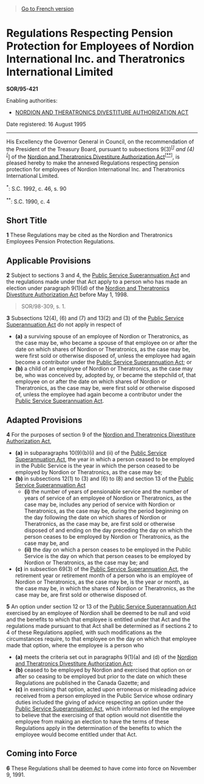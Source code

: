 > [Go to French version](/fr/Règlements/Décrets,%20ordonnances%20et%20règlements%20statutaires/95/421.md)

# Regulations Respecting Pension Protection for Employees of Nordion International Inc. and Theratronics International Limited

**SOR/95-421**

Enabling authorities: 
- [NORDION AND THERATRONICS DIVESTITURE AUTHORIZATION ACT](/en/Acts/Statutes%20of%20Canada/1990/c.%204.md)

Date registered: 16 August 1995

----------

His Excellency the Governor General in Council, on the recommendation of the President of the Treasury Board, pursuant to subsections 9(3)<sup><a href='#fn_SOR-95-421_e_hq_6374'>[*]</a></sup> and (4)<sup><a href='#fn_SOR-95-421_e_hq_6374'>[*]</a></sup> of the [Nordion and Theratronics Divestiture Authorization Act](/en/Acts/Statutes%20of%20Canada/1990/c.%204.md)<sup><a href='#fn_SOR-95-421_e_hq_6376'>[**]</a></sup>, is pleased hereby to make the annexed Regulations respecting pension protection for employees of Nordion International Inc. and Theratronics International Limited.

<a name='fn_SOR-95-421_e_hq_6374'><sup>*</sup></a>: S.C. 1992, c. 46, s. 90<br />

<a name='fn_SOR-95-421_e_hq_6376'><sup>**</sup></a>: S.C. 1990, c. 4<br />




## Short Title


**1** These Regulations may be cited as the Nordion and Theratronics Employees Pension Protection Regulations.




## Applicable Provisions


**2** Subject to sections 3 and 4, the [Public Service Superannuation Act](/en/Acts/Revised%20Statutes%20of%20Canada/P/P-36.md) and the regulations made under that Act apply to a person who has made an election under paragraph 9(1)(d) of the [Nordion and Theratronics Divestiture Authorization Act](/en/Acts/Statutes%20of%20Canada/1990/c.%204.md) before May 1, 1998.
> SOR/98-309, s. 1.




**3** Subsections 12(4), (6) and (7) and 13(2) and (3) of the [Public Service Superannuation Act](/en/Acts/Revised%20Statutes%20of%20Canada/P/P-36.md) do not apply in respect of
- **(a)** a surviving spouse of an employee of Nordion or Theratronics, as the case may be, who became a spouse of that employee on or after the date on which shares of Nordion or Theratronics, as the case may be, were first sold or otherwise disposed of, unless the employee had again become a contributor under the [Public Service Superannuation Act](/en/Acts/Revised%20Statutes%20of%20Canada/P/P-36.md); or
- **(b)** a child of an employee of Nordion or Theratronics, as the case may be, who was conceived by, adopted by, or became the stepchild of, that employee on or after the date on which shares of Nordion or Theratronics, as the case may be, were first sold or otherwise disposed of, unless the employee had again become a contributor under the [Public Service Superannuation Act](/en/Acts/Revised%20Statutes%20of%20Canada/P/P-36.md).




## Adapted Provisions


**4** For the purposes of section 9 of the [Nordion and Theratronics Divestiture Authorization Act](/en/Acts/Statutes%20of%20Canada/1990/c.%204.md),
- **(a)** in subparagraphs 10(9)(b)(i) and (ii) of the [Public Service Superannuation Act](/en/Acts/Revised%20Statutes%20of%20Canada/P/P-36.md), the year in which a person ceased to be employed in the Public Service is the year in which the person ceased to be employed by Nordion or Theratronics, as the case may be;
- **(b)** in subsections 12(1) to (3) and (6) to (8) and section 13 of the [Public Service Superannuation Act](/en/Acts/Revised%20Statutes%20of%20Canada/P/P-36.md)
	- **(i)** the number of years of pensionable service and the number of years of service of an employee of Nordion or Theratronics, as the case may be, includes any period of service with Nordion or Theratronics, as the case may be, during the period beginning on the day following the date on which shares of Nordion or Theratronics, as the case may be, are first sold or otherwise disposed of and ending on the day preceding the day on which the person ceases to be employed by Nordion or Theratronics, as the case may be, and
	- **(ii)** the day on which a person ceases to be employed in the Public Service is the day on which that person ceases to be employed by Nordion or Theratronics, as the case may be; and
- **(c)** in subsection 69(3) of the [Public Service Superannuation Act](/en/Acts/Revised%20Statutes%20of%20Canada/P/P-36.md), the retirement year or retirement month of a person who is an employee of Nordion or Theratronics, as the case may be, is the year or month, as the case may be, in which the shares of Nordion or Theratronics, as the case may be, are first sold or otherwise disposed of.



**5** An option under section 12 or 13 of the [Public Service Superannuation Act](/en/Acts/Revised%20Statutes%20of%20Canada/P/P-36.md) exercised by an employee of Nordion shall be deemed to be null and void and the benefits to which that employee is entitled under that Act and the regulations made pursuant to that Act shall be determined as if sections 2 to 4 of these Regulations applied, with such modifications as the circumstances require, to that employee on the day on which that employee made that option, where the employee is a person who
- **(a)** meets the criteria set out in paragraphs 9(1)(a) and (d) of the [Nordion and Theratronics Divestiture Authorization Act](/en/Acts/Statutes%20of%20Canada/1990/c.%204.md);
- **(b)** ceased to be employed by Nordion and exercised that option on or after so ceasing to be employed but prior to the date on which these Regulations are published in the Canada Gazette; and
- **(c)** in exercising that option, acted upon erroneous or misleading advice received from a person employed in the Public Service whose ordinary duties included the giving of advice respecting an option under the [Public Service Superannuation Act](/en/Acts/Revised%20Statutes%20of%20Canada/P/P-36.md), which information led the employee to believe that the exercising of that option would not disentitle the employee from making an election to have the terms of these Regulations apply in the determination of the benefits to which the employee would become entitled under that Act.




## Coming into Force


**6** These Regulations shall be deemed to have come into force on November 9, 1991.


